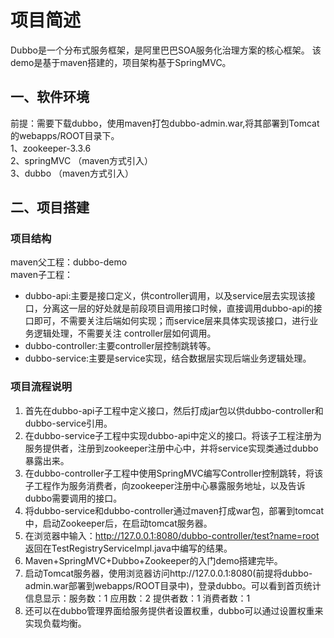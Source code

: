 # 项目简述
Dubbo是一个分布式服务框架，是阿里巴巴SOA服务化治理方案的核心框架。
该demo是基于maven搭建的，项目架构基于SpringMVC。
## 一、软件环境 
前提：需要下载dubbo，使用maven打包dubbo-admin.war,将其部署到Tomcat的webapps/ROOT目录下。  
1、zookeeper-3.3.6   
2、springMVC （maven方式引入）   
3、dubbo （maven方式引入）  
## 二、项目搭建
### 项目结构  
maven父工程：dubbo-demo  
maven子工程：  

- dubbo-api:主要是接口定义，供controller调用，以及service层去实现该接口，分离这一层的好处就是前段项目调用接口时候，直接调用dubbo-api的接口即可，不需要关注后端如何实现；而service层来具体实现该接口，进行业务逻辑处理，不需要关注 controller层如何调用。   
- dubbo-controller:主要controller层控制跳转等。  
- dubbo-service:主要是service实现，结合数据层实现后端业务逻辑处理。  

### 项目流程说明  
1. 首先在dubbo-api子工程中定义接口，然后打成jar包以供dubbo-controller和dubbo-service引用。
2. 在dubbo-service子工程中实现dubbo-api中定义的接口。将该子工程注册为服务提供者，注册到zookeeper注册中心中，并将service实现类通过dubbo暴露出来。
3. 在dubbo-controller子工程中使用SpringMVC编写Controller控制跳转，将该子工程作为服务消费者，向zookeeper注册中心暴露服务地址，以及告诉dubbo需要调用的接口。
4. 将dubbo-service和dubbo-controller通过maven打成war包，部署到tomcat中，启动Zookeeper后，在启动tomcat服务器。
5. 在浏览器中输入：http://127.0.0.1:8080/dubbo-controller/test?name=root  返回在TestRegistryServiceImpl.java中编写的结果。
6. Maven+SpringMVC+Dubbo+Zookeeper的入门demo搭建完毕。
7. 启动Tomcat服务器，使用浏览器访问http://127.0.0.1:8080(前提将dubbo-admin.war部署到webapps/ROOT目录中)，登录dubbo。可以看到首页统计信息显示：服务数：1 应用数：2 提供者数：1 消费者数：1
8. 还可以在dubbo管理界面给服务提供者设置权重，dubbo可以通过设置权重来实现负载均衡。	